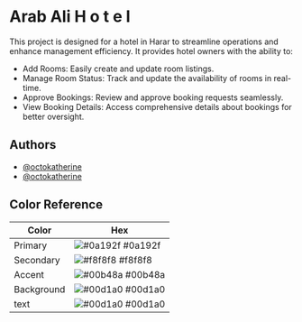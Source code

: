 
# Arab Ali H o t e l

This project is designed for a hotel in Harar to streamline operations and enhance management efficiency. It provides hotel owners with the ability to:

- Add Rooms: Easily create and update room listings.
- Manage Room Status: Track and update the availability of rooms in real-time.
- Approve Bookings: Review and approve booking requests seamlessly.
- View Booking Details: Access comprehensive details about bookings for better oversight.


## Authors

- [@octokatherine](https://www.github.com/octokatherine)
- [@octokatherine](https://www.github.com/octokatherine)

## Color Reference

| Color             | Hex                                                                |
| ----------------- | ------------------------------------------------------------------ |
| Primary | ![#0a192f](https://via.placeholder.com/10/0a192f?text=+) #0a192f |
| Secondary | ![#f8f8f8](https://via.placeholder.com/10/f8f8f8?text=+) #f8f8f8 |
| Accent | ![#00b48a](https://via.placeholder.com/10/00b48a?text=+) #00b48a |
| Background | ![#00d1a0](https://via.placeholder.com/10/00b48a?text=+) #00d1a0 |
| text | ![#00d1a0](https://via.placeholder.com/10/00b48a?text=+) #00d1a0 |

